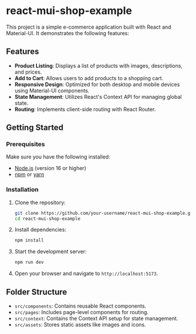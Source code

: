# react-mui-shop-example

This project is a simple e-commerce application built with React and Material-UI. It demonstrates the following features:

## Features

- **Product Listing**: Displays a list of products with images, descriptions, and prices.
- **Add to Cart**: Allows users to add products to a shopping cart.
- **Responsive Design**: Optimized for both desktop and mobile devices using Material-UI components.
- **State Management**: Utilizes React's Context API for managing global state.
- **Routing**: Implements client-side routing with React Router.

## Getting Started

### Prerequisites

Make sure you have the following installed:

- [Node.js](https://nodejs.org/) (version 16 or higher)
- [npm](https://www.npmjs.com/) or [yarn](https://yarnpkg.com/)

### Installation

1. Clone the repository:

   ```bash
   git clone https://github.com/your-username/react-mui-shop-example.git
   cd react-mui-shop-example
   ```

2. Install dependencies:

   ```bash
   npm install
   ```

3. Start the development server:

   ```bash
   npm run dev
   ```

4. Open your browser and navigate to `http://localhost:5173`.

## Folder Structure

- `src/components`: Contains reusable React components.
- `src/pages`: Includes page-level components for routing.
- `src/context`: Contains the Context API setup for state management.
- `src/assets`: Stores static assets like images and icons.
